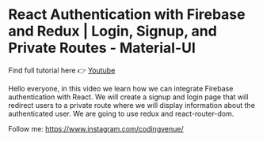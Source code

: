 # React Authentication with Firebase and Redux | Login, Signup, and Private Routes - Material-UI

Find full tutorial here 👉 [Youtube](https://youtu.be/fPDVn4UX6GI)

Hello everyone, in this video we learn how we can integrate Firebase authentication with React. We will create a signup and login page that will redirect users to a private route where we will display information about the authenticated user. We are going to use redux and react-router-dom.

Follow me:
https://www.instagram.com/codingvenue/
